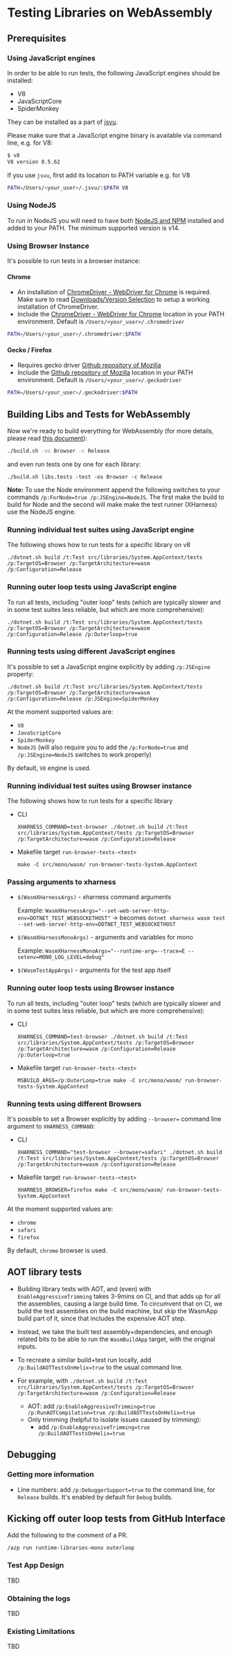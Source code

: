 # Testing Libraries on WebAssembly

## Prerequisites

### Using JavaScript engines

In order to be able to run tests, the following JavaScript engines should be installed:
- V8
- JavaScriptCore
- SpiderMonkey

They can be installed as a part of [jsvu](https://github.com/GoogleChromeLabs/jsvu).

Please make sure that a JavaScript engine binary is available via command line,
e.g. for V8:
```bash
$ v8
V8 version 8.5.62
```

If you use `jsvu`, first add its location to PATH variable
e.g. for V8

```bash
PATH=/Users/<your_user>/.jsvu/:$PATH V8
```
### Using NodeJS
To run in NodeJS you will need to have both [NodeJS and NPM](https://nodejs.org/en/download/) installed and added to your PATH.
The minimum supported version is v14.

### Using Browser Instance
It's possible to run tests in a browser instance:

#### Chrome
- An installation of [ChromeDriver - WebDriver for Chrome](https://chromedriver.chromium.org) is required.  Make sure to read [Downloads/Version Selection](https://chromedriver.chromium.org/downloads/version-selection) to setup a working installation of ChromeDriver.
- Include the [ChromeDriver - WebDriver for Chrome](https://chromedriver.chromium.org) location in your PATH environment.  Default is `/Users/<your_user>/.chromedriver`

```bash
PATH=/Users/<your_user>/.chromedriver:$PATH
```

#### Gecko / Firefox

- Requires gecko driver [Github repository of Mozilla](https://github.com/mozilla/geckodriver/releases)
- Include the [Github repository of Mozilla](https://github.com/mozilla/geckodriver/releases) location in your PATH environment.  Default is `/Users/<your_user>/.geckodriver`

```bash
PATH=/Users/<your_user>/.geckodriver:$PATH
```

## Building Libs and Tests for WebAssembly

Now we're ready to build everything for WebAssembly (for more details, please read [this document](../../building/libraries/webassembly-instructions.md#building-everything)):
```bash
./build.sh -os Browser -c Release
```
and even run tests one by one for each library:
```
./build.sh libs.tests -test -os Browser -c Release
```

**Note:** To use the Node environment append the following switches to your commands `/p:ForNode=true /p:JSEngine=NodeJS`. The first make the build to build for Node and the second will make make the test runner (XHarness) use the NodeJS engine.

### Running individual test suites using JavaScript engine
The following shows how to run tests for a specific library on v8
```
./dotnet.sh build /t:Test src/libraries/System.AppContext/tests /p:TargetOS=Browser /p:TargetArchitecture=wasm /p:Configuration=Release
```

### Running outer loop tests using JavaScript engine

To run all tests, including "outer loop" tests (which are typically slower and in some test suites less reliable, but which are more comprehensive):
```
./dotnet.sh build /t:Test src/libraries/System.AppContext/tests /p:TargetOS=Browser /p:TargetArchitecture=wasm /p:Configuration=Release /p:Outerloop=true
```

### Running tests using different JavaScript engines
It's possible to set a JavaScript engine explicitly by adding `/p:JSEngine` property:

```
./dotnet.sh build /t:Test src/libraries/System.AppContext/tests /p:TargetOS=Browser /p:TargetArchitecture=wasm /p:Configuration=Release /p:JSEngine=SpiderMonkey
```

At the moment supported values are:
- `V8`
- `JavaScriptCore`
- `SpiderMonkey`
- `NodeJS` (will also require you to add the `/p:ForNode=true` and `/p:JSEngine=NodeJS` switches to work properly)

By default, `V8` engine is used.

### Running individual test suites using Browser instance

The following shows how to run tests for a specific library

- CLI
    ```
    XHARNESS_COMMAND=test-browser ./dotnet.sh build /t:Test src/libraries/System.AppContext/tests /p:TargetOS=Browser /p:TargetArchitecture=wasm /p:Configuration=Release
    ```
- Makefile target `run-browser-tests-<test>`
    ```
    make -C src/mono/wasm/ run-browser-tests-System.AppContext
    ```

### Passing arguments to xharness

- `$(WasmXHarnessArgs)` - xharness command arguments

    Example: `WasmXHarnessArgs="--set-web-server-http-env=DOTNET_TEST_WEBSOCKETHOST"` -> becomes `dotnet xharness wasm test --set-web-server-http-env=DOTNET_TEST_WEBSOCKETHOST`

- `$(WasmXHarnessMonoArgs)` - arguments and variables for mono

    Example: `WasmXHarnessMonoArgs="--runtime-arg=--trace=E --setenv=MONO_LOG_LEVEL=debug"`

- `$(WasmTestAppArgs)` - arguments for the test app itself

### Running outer loop tests using Browser instance

To run all tests, including "outer loop" tests (which are typically slower and in some test suites less reliable, but which are more comprehensive):

- CLI
    ```
    XHARNESS_COMMAND=test-browser ./dotnet.sh build /t:Test src/libraries/System.AppContext/tests /p:TargetOS=Browser /p:TargetArchitecture=wasm /p:Configuration=Release /p:Outerloop=true
    ```

- Makefile target `run-browser-tests-<test>`

    ```
    MSBUILD_ARGS=/p:OuterLoop=true make -C src/mono/wasm/ run-browser-tests-System.AppContext
    ```

### Running tests using different Browsers
It's possible to set a Browser explicitly by adding `--browser=` command line argument to `XHARNESS_COMMAND`:

- CLI
    ```
    XHARNESS_COMMAND="test-browser --browser=safari" ./dotnet.sh build /t:Test src/libraries/System.AppContext/tests /p:TargetOS=Browser /p:TargetArchitecture=wasm /p:Configuration=Release
    ```

- Makefile target `run-browser-tests-<test>`

    ```
    XHARNESS_BROWSER=firefox make -C src/mono/wasm/ run-browser-tests-System.AppContext
    ```

At the moment supported values are:
- `chrome`
- `safari`
- `firefox`

By default, `chrome` browser is used.

## AOT library tests

- Building library tests with AOT, and (even) with `EnableAggressiveTrimming` takes 3-9mins on CI, and that adds up for all the assemblies, causing
a large build time. To circumvent that on CI, we build the test assemblies on the build machine, but skip the WasmApp build part of it, since
that includes the expensive AOT step.

- Instead, we take the built test assembly+dependencies, and enough related bits to be able to run the `WasmBuildApp` target, with the original
inputs.

- To recreate a similar build+test run locally, add `/p:BuildAOTTestsOnHelix=true` to the usual command line.
- For example, with `./dotnet.sh build /t:Test src/libraries/System.AppContext/tests /p:TargetOS=Browser /p:TargetArchitecture=wasm /p:Configuration=Release`

    - AOT:  add `/p:EnableAggressiveTrimming=true /p:RunAOTCompilation=true /p:BuildAOTTestsOnHelix=true`
    - Only trimming (helpful to isolate issues caused by trimming):
        - add `/p:EnableAggressiveTrimming=true /p:BuildAOTTestsOnHelix=true`
## Debugging

### Getting more information

- Line numbers: add `/p:DebuggerSupport=true` to the command line, for `Release` builds. It's enabled by default for `Debug` builds.

## Kicking off outer loop tests from GitHub Interface

Add the following to the comment of a PR.

```
/azp run runtime-libraries-mono outerloop
```

### Test App Design
TBD

### Obtaining the logs
TBD

### Existing Limitations
TBD
